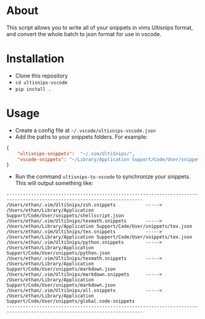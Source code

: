 # About

This script allows you to write all of your snippets in vims 
Ultisnips format, and convert the whole batch to json format 
for use in vscode.

# Installation

- Clone this repository
- `cd ultisnips-vscode`
- `pip install .`

# Usage

- Create a config file at `~/.vscode/ultisnips-vscode.json`
- Add the paths to your snippets folders. For example:

``` json
{
    "ultisnips-snippets":  "~/.vim/UltiSnips/",
    "vscode-snippets": "~/Library/Application Support/Code/User/snippets/"
}
```

- Run the command `ultisnips-to-vscode` to synchronize your snippets. This will
output something like:

``` 
------------------------------------------------------------------------------------------------------------------------
/Users/ethan/.vim/UltiSnips/zsh.snippets           ----->     /Users/ethan/Library/Application Support/Code/User/snippets/shellscript.json
/Users/ethan/.vim/UltiSnips/texmath.snippets       ----->     /Users/ethan/Library/Application Support/Code/User/snippets/tex.json
/Users/ethan/.vim/UltiSnips/tex.snippets           ----->     /Users/ethan/Library/Application Support/Code/User/snippets/tex.json
/Users/ethan/.vim/UltiSnips/python.snippets        ----->     /Users/ethan/Library/Application Support/Code/User/snippets/python.json
/Users/ethan/.vim/UltiSnips/texmath.snippets       ----->     /Users/ethan/Library/Application Support/Code/User/snippets/markdown.json
/Users/ethan/.vim/UltiSnips/markdown.snippets      ----->     /Users/ethan/Library/Application Support/Code/User/snippets/markdown.json
/Users/ethan/.vim/UltiSnips/all.snippets           ----->     /Users/ethan/Library/Application Support/Code/User/snippets/global.code-snippets
------------------------------------------------------------------------------------------------------------------------
```
